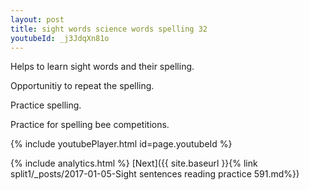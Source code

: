 ```yaml
---
layout: post
title: sight words science words spelling 32
youtubeId: _j3JdqXn81o
---
```

 
 
Helps to learn sight words and their spelling.

Opportunitiy to repeat the spelling. 

Practice spelling. 
 
Practice for spelling bee competitions. 
 
{% include youtubePlayer.html id=page.youtubeId %}
 
 
{% include analytics.html %} 
[Next]({{ site.baseurl }}{% link  split1/_posts/2017-01-05-Sight sentences reading practice 591.md%})
 
